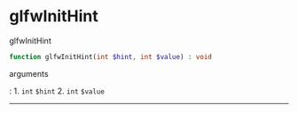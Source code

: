 # glfwInitHint
glfwInitHint

```php
function glfwInitHint(int $hint, int $value) : void
```

arguments

:    1. `int` `$hint` 
    2. `int` `$value` 

---
     